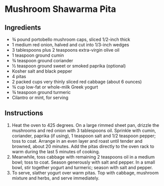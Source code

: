 # Mushroom Shawarma Pita

## Ingredients

- ¾ pound portobello mushroom caps, sliced 1/2-inch thick
- 1 medium red onion, halved and cut into 1/3-inch wedges
- 3 tablespoons plus 2 teaspoons extra-virgin olive oil
- 1 teaspoon ground cumin
- ¾ teaspoon ground coriander
- ½ teaspoon ground sweet or smoked paprika (optional)
- Kosher salt and black pepper
- 4 pitas
- 2 packed cups very thinly sliced red cabbage (about 6 ounces)
- ¾ cup low-fat or whole-milk Greek yogurt
- ¾ teaspoon ground turmeric
- Cilantro or mint, for serving

## Instructions

1. Heat the oven to 425 degrees. On a large rimmed sheet pan, drizzle the mushrooms and red onion with 3 tablespoons oil. Sprinkle with cumin, coriander, paprika (if using), 1 teaspoon salt and 1/2 teaspoon pepper; toss to coat. Arrange in an even layer and roast until tender and browned, about 20 minutes. Add the pitas directly to the oven rack to warm during the last 5 minutes of cooking.
2. Meanwhile, toss cabbage with remaining 2 teaspoons oil in a medium bowl; toss to coat. Season generously with salt and pepper. In a small bowl, stir together yogurt and turmeric; season with salt and pepper.
3. To serve, slather yogurt over warm pitas. Top with cabbage, mushroom mixture and herbs, and serve immediately.
